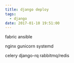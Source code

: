 ```yaml
---
title: django deploy
tags:
  - django
date: 2017-01-10 19:51:00
---
```


fabric
ansible

nginx
gunicorn
systemd

celery
django-rq
rabbitmq/redis